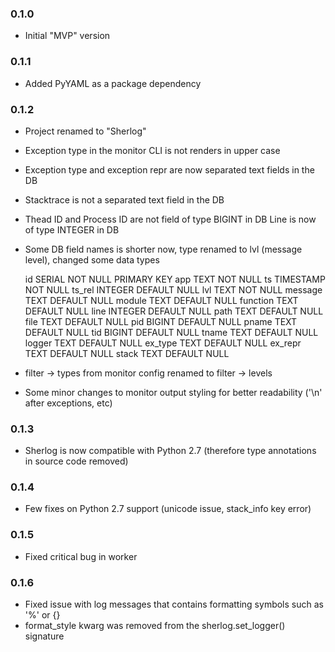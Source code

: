 ### 0.1.0

- Initial "MVP" version


### 0.1.1

- Added PyYAML as a package dependency


### 0.1.2

- Project renamed to "Sherlog"

- Exception type in the monitor CLI is not renders in upper case

- Exception type and exception repr are now separated text fields in the DB

- Stacktrace is not a separated text field in the DB

- Thead ID and Process ID are not field of type BIGINT in DB
  Line is now of type INTEGER in DB

- Some DB field names is shorter now, type renamed to lvl (message level), changed some data types

    id       SERIAL NOT NULL PRIMARY KEY
    app      TEXT NOT NULL
    ts       TIMESTAMP NOT NULL
    ts_rel   INTEGER DEFAULT NULL
    lvl      TEXT NOT NULL
    message  TEXT DEFAULT NULL
    module   TEXT DEFAULT NULL
    function TEXT DEFAULT NULL
    line     INTEGER DEFAULT NULL
    path     TEXT DEFAULT NULL
    file     TEXT DEFAULT NULL
    pid      BIGINT DEFAULT NULL
    pname    TEXT DEFAULT NULL
    tid      BIGINT DEFAULT NULL
    tname    TEXT DEFAULT NULL
    logger   TEXT DEFAULT NULL
    ex_type  TEXT DEFAULT NULL
    ex_repr  TEXT DEFAULT NULL
    stack    TEXT DEFAULT NULL

- filter -> types from monitor config renamed to filter -> levels

- Some minor changes to monitor output styling for better readability ('\n' after exceptions, etc)


### 0.1.3

- Sherlog is now compatible with Python 2.7 (therefore type annotations in source code removed)


### 0.1.4

- Few fixes on Python 2.7 support (unicode issue, stack_info key error)


### 0.1.5

- Fixed critical bug in worker


### 0.1.6

- Fixed issue with log messages that contains formatting symbols such as '%' or {}
- format_style kwarg was removed from the sherlog.set_logger() signature



